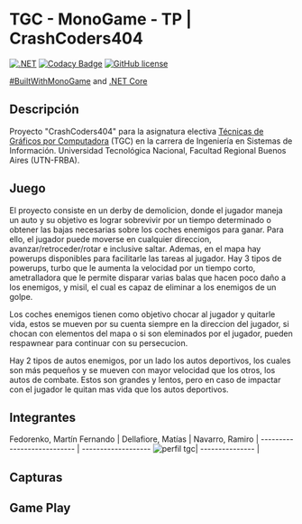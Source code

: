 # TGC - MonoGame - TP | CrashCoders404

[![.NET](https://github.com/tgc-utn/tgc-monogame-tp/actions/workflows/dotnet.yml/badge.svg)](https://github.com/tgc-utn/tgc-monogame-tp/actions/workflows/dotnet.yml)
[![Codacy Badge](https://app.codacy.com/project/badge/Grade/63382c4441444632b06d83dcc6dab106)](https://app.codacy.com/gh/tgc-utn/tgc-monogame-tp/dashboard?utm_source=gh&utm_medium=referral&utm_content=&utm_campaign=Badge_grade)
[![GitHub license](https://img.shields.io/github/license/tgc-utn/tgc-monogame-tp.svg)](https://github.com/tgc-utn/tgc-monogame-tp/blob/master/LICENSE)

[#BuiltWithMonoGame](http://www.monogame.net) and [.NET Core](https://dotnet.microsoft.com)

## Descripción

Proyecto "CrashCoders404" para la asignatura electiva [Técnicas de Gráficos por Computadora](http://tgc-utn.github.io/) (TGC) en la carrera de Ingeniería en Sistemas de Información. Universidad Tecnológica Nacional, Facultad Regional Buenos Aires (UTN-FRBA).

## Juego

El proyecto consiste en un derby de demolicion, donde el jugador maneja un auto y su objetivo es lograr sobrevivir por un tiempo determinado o obtener las bajas necesarias sobre los coches enemigos para ganar. Para ello, el jugador puede moverse en cualquier direccion, avanzar/retroceder/rotar e inclusive saltar. Ademas, en el mapa hay powerups disponibles para facilitarle las tareas al jugador. Hay 3 tipos de powerups, turbo que le aumenta la velocidad por un tiempo corto, ametralladora que le permite disparar varias balas que hacen poco daño a los enemigos, y misil, el cual es capaz de eliminar a los enemigos de un golpe.

Los coches enemigos tienen como objetivo chocar al jugador y quitarle vida, estos se mueven por su cuenta siempre en la direccion del jugador, si chocan con elementos del mapa o si son eleminados por el jugador, pueden respawnear para continuar con su persecucion.

Hay 2 tipos de autos enemigos, por un lado los autos deportivos, los cuales son más pequeños y se mueven con mayor velocidad que los otros, los autos de combate. Estos son grandes y lentos, pero en caso de impactar con el jugador le quitan mas vida que los autos deportivos.

## Integrantes

Fedorenko, Martín Fernando  |  Dellafiore, Matías | Navarro, Ramiro | 
--------------------------- | ------------------- ![perfil tgc](https://github.com/Martin-Fedorenko/2023-1C-3051-CrashCoders404/assets/83479468/8db9cf9f-df7c-4ca7-b6e9-ab92eb3352b6)| --------------- | 



## Capturas



## Game Play


